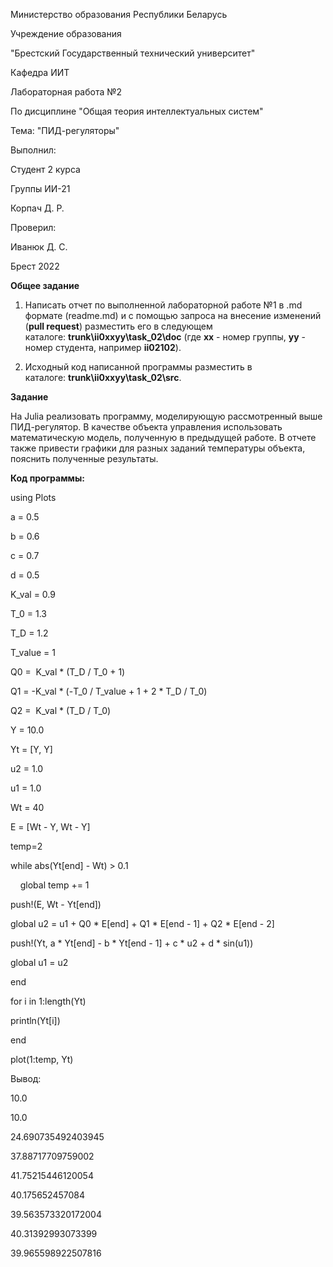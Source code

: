 Министерство образования Республики Беларусь

Учреждение образования

"Брестский Государственный технический университет"

Кафедра ИИТ

Лабораторная работа №2

По дисциплине "Общая теория интеллектуальных систем"

Тема: "ПИД-регуляторы"

Выполнил:

Студент 2 курса

Группы ИИ-21

Корпач Д. Р.

Проверил:

Иванюк Д. С.

Брест 2022

**Общее задание**

1.  Написать отчет по выполненной лабораторной работе №1 в .md формате
    (readme.md) и с помощью запроса на внесение изменений (**pull
    request**) разместить его в следующем
    каталоге: **trunk\\ii0xxyy\\task_02\\doc** (где **xx** - номер
    группы, **yy** - номер студента, например **ii02102**).

2.  Исходный код написанной программы разместить в
    каталоге: **trunk\\ii0xxyy\\task_02\\src**.

**Задание**

На Julia реализовать программу, моделирующую рассмотренный выше
ПИД-регулятор. В качестве объекта управления использовать математическую
модель, полученную в предыдущей работе. В отчете также привести графики
для разных заданий температуры объекта, пояснить полученные результаты.

**Код программы:**

using Plots

a = 0.5

b = 0.6

c = 0.7

d = 0.5

K_val = 0.9

Т_0 = 1.3

T_D = 1.2

T_vаluе = 1

Q0 =  K_val \* (T_D / Т_0 + 1)  

Q1 = -K_val \* (-Т_0 / T_vаluе + 1 + 2 \* T_D / Т_0)

Q2 =  K_val \* (T_D / Т_0)

Y = 10.0

Yt = \[Y, Y\]

u2 = 1.0

u1 = 1.0

Wt = 40

E = \[Wt - Y, Wt - Y\]

temp=2

while abs(Yt\[end\] - Wt) \> 0.1

    global temp += 1

push!(E, Wt - Yt\[end\])

global u2 = u1 + Q0 \* E\[end\] + Q1 \* E\[end - 1\] + Q2 \* E\[end - 2\]

push!(Yt, a \* Yt\[end\] - b \* Yt\[end - 1\] + c \* u2 + d \* sin(u1))

global u1 = u2

end

for i in 1:length(Yt)

println(Yt\[i\])

end

plot(1:temp, Yt)

Вывод:

10.0

10.0

24.690735492403945

37.88717709759002

41.75215446120054

40.175652457084

39.563573320172004

40.31392993073399

39.965598922507816
